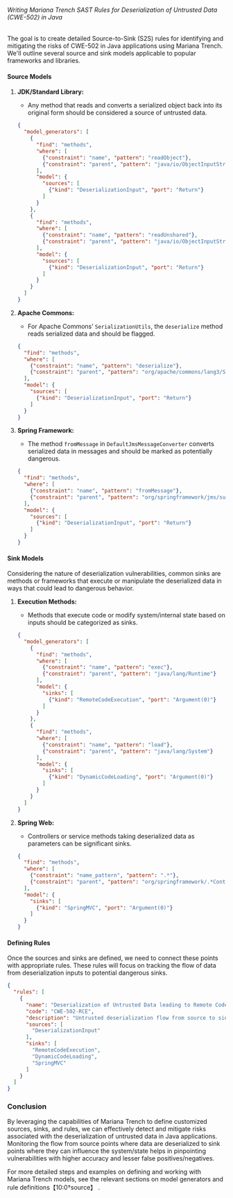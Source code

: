 ###### Writing Mariana Trench SAST Rules for Deserialization of Untrusted Data (CWE-502) in Java

The goal is to create detailed Source-to-Sink (S2S) rules for identifying and mitigating the risks of CWE-502 in Java applications using Mariana Trench. We'll outline several source and sink models applicable to popular frameworks and libraries.

#### Source Models

1. **JDK/Standard Library:**
    - Any method that reads and converts a serialized object back into its original form should be considered a source of untrusted data.
    ```json
    {
      "model_generators": [
        {
          "find": "methods",
          "where": [
            {"constraint": "name", "pattern": "readObject"},
            {"constraint": "parent", "pattern": "java/io/ObjectInputStream"}
          ],
          "model": {
            "sources": [
              {"kind": "DeserializationInput", "port": "Return"}
            ]
          }
        },
        {
          "find": "methods",
          "where": [
            {"constraint": "name", "pattern": "readUnshared"},
            {"constraint": "parent", "pattern": "java/io/ObjectInputStream"}
          ],
          "model": {
            "sources": [
              {"kind": "DeserializationInput", "port": "Return"}
            ]
          }
        }
      ]
    }
    ```

2. **Apache Commons:**
    - For Apache Commons’ `SerializationUtils`, the `deserialize` method reads serialized data and should be flagged.
    ```json
    {
      "find": "methods",
      "where": [
        {"constraint": "name", "pattern": "deserialize"},
        {"constraint": "parent", "pattern": "org/apache/commons/lang3/SerializationUtils"}
      ],
      "model": {
        "sources": [
          {"kind": "DeserializationInput", "port": "Return"}
        ]
      }
    }
    ```

3. **Spring Framework:**
    - The method `fromMessage` in `DefaultJmsMessageConverter` converts serialized data in messages and should be marked as potentially dangerous.
    ```json
    {
      "find": "methods",
      "where": [
        {"constraint": "name", "pattern": "fromMessage"},
        {"constraint": "parent", "pattern": "org/springframework/jms/support/converter/DefaultJmsMessageConverter"}
      ],
      "model": {
        "sources": [
          {"kind": "DeserializationInput", "port": "Return"}
        ]
      }
    }
    ```

#### Sink Models

Considering the nature of deserialization vulnerabilities, common sinks are methods or frameworks that execute or manipulate the deserialized data in ways that could lead to dangerous behavior.

1. **Execution Methods:**
    - Methods that execute code or modify system/internal state based on inputs should be categorized as sinks.
    ```json
    {
      "model_generators": [
        {
          "find": "methods",
          "where": [
            {"constraint": "name", "pattern": "exec"},
            {"constraint": "parent", "pattern": "java/lang/Runtime"}
          ],
          "model": {
            "sinks": [
              {"kind": "RemoteCodeExecution", "port": "Argument(0)"}
            ]
          }
        },
        {
          "find": "methods",
          "where": [
            {"constraint": "name", "pattern": "load"},
            {"constraint": "parent", "pattern": "java/lang/System"}
          ],
          "model": {
            "sinks": [
              {"kind": "DynamicCodeLoading", "port": "Argument(0)"}
            ]
          }
        }
      ]
    }
    ```

3. **Spring Web:**
    - Controllers or service methods taking deserialized data as parameters can be significant sinks.
    ```json
    {
      "find": "methods",
      "where": [
        {"constraint": "name_pattern", "pattern": ".*"},
        {"constraint": "parent", "pattern": "org/springframework/.*Controller"}
      ],
      "model": {
        "sinks": [
          {"kind": "SpringMVC", "port": "Argument(0)"}
        ]
      }
    }
    ```

#### Defining Rules

Once the sources and sinks are defined, we need to connect these points with appropriate rules. These rules will focus on tracking the flow of data from deserialization inputs to potential dangerous sinks.

```json
{
  "rules": [
    {
      "name": "Deserialization of Untrusted Data leading to Remote Code Execution",
      "code": "CWE-502-RCE",
      "description": "Untrusted deserialization flow from source to sink that leads to RCE",
      "sources": [
        "DeserializationInput"
      ],
      "sinks": [
        "RemoteCodeExecution",
        "DynamicCodeLoading",
        "SpringMVC"
      ]
    }
  ]
}
```

### Conclusion

By leveraging the capabilities of Mariana Trench to define customized sources, sinks, and rules, we can effectively detect and mitigate risks associated with the deserialization of untrusted data in Java applications. Monitoring the flow from source points where data are deserialized to sink points where they can influence the system/state helps in pinpointing vulnerabilities with higher accuracy and lesser false positives/negatives.

For more detailed steps and examples on defining and working with Mariana Trench models, see the relevant sections on model generators and rule definitions【10:0†source】 .